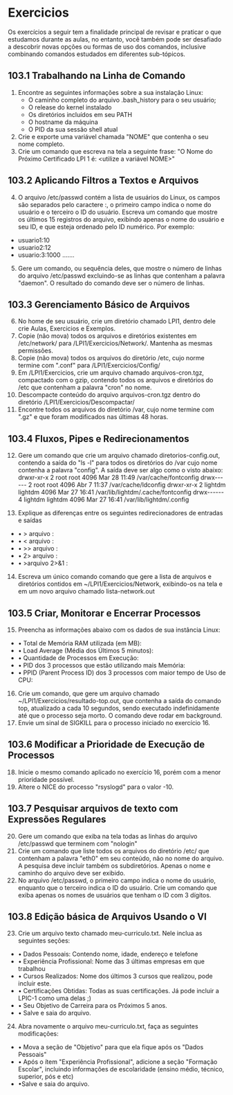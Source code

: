 # Exercicios

Os exercícios a seguir tem a finalidade principal de revisar e praticar o que estudamos durante as aulas, no entanto, você também pode ser desafiado a descobrir novas opções ou formas de uso dos comandos, inclusive combinando comandos estudados em diferentes sub-tópicos.

## 103.1 Trabalhando na Linha de Comando

1. Encontre as seguintes informações sobre a sua instalação Linux:
   - O caminho completo do arquivo .bash_history para o seu usuário;
   - O release do kernel instalado
   - Os diretórios incluídos em seu PATH
   - O hostname da máquina
   - O PID da sua sessão shell atual
2. Crie e exporte uma variável chamada "NOME" que contenha o seu nome completo.
3. Crie um comando que escreva na tela a seguinte frase: "O Nome do Próximo Certificado LPI 1 é: <utilize a variável NOME>"

## 103.2 Aplicando Filtros a Textos e Arquivos

4. O arquivo /etc/passwd contém a lista de usuários do Linux, os campos são separados pelo caractere :, o primeiro campo indica o nome do usuário e o terceiro o ID do usuário.
   Escreva um comando que mostre os últimos 15 registros do arquivo, exibindo apenas o nome do usuário e seu ID, e que esteja ordenado pelo ID numérico. Por exemplo:

- usuario1:10
- usuario2:12
- usuario:3:1000
  .......

5. Gere um comando, ou sequência deles, que mostre o número de linhas do arquivo /etc/passwd excluindo-se as linhas que contenham a palavra "daemon". O resultado do comando deve ser o número de linhas.

## 103.3 Gerenciamento Básico de Arquivos

6. No home de seu usuário, crie um diretório chamado LPI1, dentro dele crie Aulas, Exercicios e Exemplos.
7. Copie (não mova) todos os arquivos e diretórios existentes em /etc/network/ para <HOME>/LPI1/Exercicios/Network/. Mantenha as mesmas permissões.
8. Copie (não mova) todos os arquivos do diretório /etc, cujo norme termine com ".conf" para <HOME>/LPI1/Exercicios/Config/
9. Em <HOME>/LPI1/Exercicios, crie um arquivo chamado arquivos-cron.tgz, compactado com o gzip, contendo todos os arquivos e diretórios do /etc que contenham a palavra "cron" no nome.
10. Descompacte conteúdo do arquivo arquivos-cron.tgz dentro do diretório <HOME>/LPI1/Exercicios/Descompactar/
11. Encontre todos os arquivos do diretório /var, cujo nome termine com ".gz" e que foram modificados nas últimas 48 horas.

## 103.4 Fluxos, Pipes e Redirecionamentos

12. Gere um comando que crie um arquivo chamado diretorios-config.out, contendo a saída do "ls -l" para todos os diretórios do /var cujo nome contenha a palavra "config". A saída deve ser algo como o visto abaixo:
    drwxr-xr-x 2 root root 4096 Mar 28 11:49 /var/cache/fontconfig
    drwx------ 2 root root 4096 Abr 7 11:37 /var/cache/ldconfig
    drwxr-xr-x 2 lightdm lightdm 4096 Mar 27 16:41 /var/lib/lightdm/.cache/fontconfig
    drwx------ 4 lightdm lightdm 4096 Mar 27 16:41 /var/lib/lightdm/.config

13. Explique as diferenças entre os seguintes redirecionadores de entradas e saídas

- • > arquivo :
- • < arquivo :
- • >> arquivo :
- • 2> arquivo :
- • >arquivo 2>&1 :

14. Escreva um único comando comando que gere a lista de arquivos e diretórios contidos em ~/LPI1/Exercicios/Network, exibindo-os na tela e em um novo arquivo chamado lista-network.out

## 103.5 Criar, Monitorar e Encerrar Processos

15. Preencha as informações abaixo com os dados de sua instância Linux:

- • Total de Memória RAM utilizada (em MB):
- • Load Average (Média dos Últimos 5 minutos):
- • Quantidade de Processos em Execução:
- • PID dos 3 processos que estão utilizando mais Memória:
- • PPID (Parent Process ID) dos 3 processos com maior tempo de Uso de CPU:

16. Crie um comando, que gere um arquivo chamado ~/LPI1/Exercicios/resultado-top.out, que contenha a saída do comando top, atualizado a cada 10 segundos, sendo executado indefinidamente até que o processo seja morto. O comando deve rodar em background.
17. Envie um sinal de SIGKILL para o processo iniciado no exercício 16.

## 103.6 Modificar a Prioridade de Execução de Processos

18. Inicie o mesmo comando aplicado no exercício 16, porém com a menor prioridade possível.
19. Altere o NICE do processo "rsyslogd" para o valor -10.

## 103.7 Pesquisar arquivos de texto com Expressões Regulares

20. Gere um comando que exiba na tela todas as linhas do arquivo /etc/passwd que terminem com "nologin"
21. Crie um comando que liste todos os arquivos do diretório /etc/ que contenham a palavra "eth0" em seu conteúdo, não no nome do arquivo. A pesquisa deve incluir também os subdiretórios. Apenas o nome e caminho do arquivo deve ser exibido.
22. No arquivo /etc/passwd, o primeiro campo indica o nome do usuário, enquanto que o terceiro indica o ID do usuário. Crie um comando que exiba apenas os nomes de usuários que tenham o ID com 3 dígitos.

## 103.8 Edição básica de Arquivos Usando o VI

23. Crie um arquivo texto chamado meu-curriculo.txt. Nele inclua as seguintes seções:

- • Dados Pessoais: Contendo nome, idade, endereço e telefone
- • Experiência Profissional: Nome das 3 últimas empresas em que trabalhou
- • Cursos Realizados: Nome dos últimos 3 cursos que realizou, pode incluir este.
- • Certificações Obtidas: Todas as suas certificações. Já pode incluir a LPIC-1 como uma delas ;)
- • Seu Objetivo de Carreira para os Próximos 5 anos.
- • Salve e saia do arquivo.

24. Abra novamente o arquivo meu-curriculo.txt, faça as seguintes modificações:

- • Mova a seção de "Objetivo" para que ela fique após os "Dados Pessoais"
- • Após o ítem "Experiência Profissional", adicione a seção "Formação Escolar", incluindo informações de escolaridade (ensino médio, técnico, superior, pós e etc)
- •Salve e saia do arquivo.
